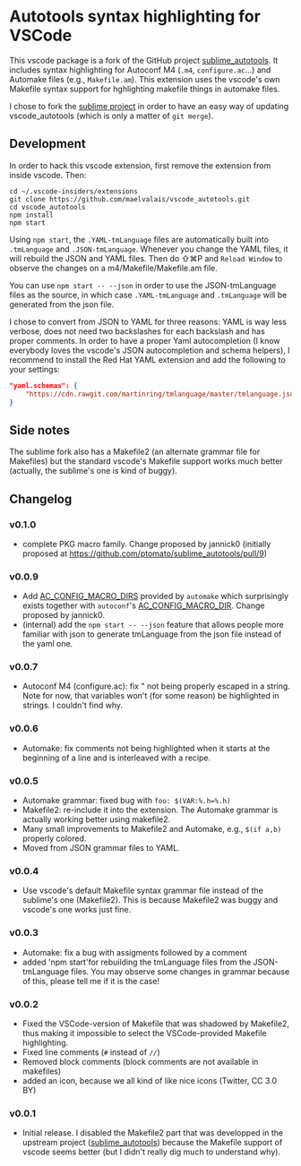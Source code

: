 # Autotools syntax highlighting for VSCode

This vscode package is a fork of the GitHub project [sublime_autotools]. It
includes syntax highlighting for Autoconf M4 (`.m4`, `configure.ac`...) and
Automake files (e.g., `Makefile.am`). This extension uses the vscode's own
Makefile syntax support for hghlighting makefile things in automake files.

I chose to fork the [sublime project][sublime_autotools] in order to have
an easy way of updating vscode_autotools (which is only a matter of `git merge`).

## Development

In order to hack this vscode extension, first remove the extension from
inside vscode. Then:

    cd ~/.vscode-insiders/extensions
    git clone https://github.com/maelvalais/vscode_autotools.git
    cd vscode_autotools
    npm install
    npm start

Using `npm start`, the `.YAML-tmLanguage` files are automatically built
into `.tmLanguage` and `.JSON-tmLanguage`. Whenever you change the YAML
files, it will rebuild the JSON and YAML files. Then do ⇧⌘P and `Reload Window` to observe the changes on a m4/Makefile/Makefile.am file.

You can use `npm start -- --json` in order to use the JSON-tmLanguage files
as the source, in which case `.YAML-tmLanguage` and `.tmLanguage` will be
generated from the json file.

I chose to convert from JSON to YAML for three reasons: YAML is way less
verbose, does not need two backslashes for each backslash and has proper
comments. In order to have a proper Yaml autocompletion (I know everybody
loves the vscode's JSON autocompletion and schema helpers), I recommend to
install the Red Hat YAML extension and add the following to your settings:

```json
"yaml.schemas": {
    "https://cdn.rawgit.com/martinring/tmlanguage/master/tmlanguage.json": "*.YAML-tmLanguage"
}
```

## Side notes

The sublime fork also has a Makefile2 (an alternate grammar file for Makefiles)
but the standard vscode's Makefile support works much better (actually,
the sublime's one is kind of buggy).

## Changelog

### v0.1.0

- complete PKG macro family. Change proposed by jannick0 (initially
  proposed at <https://github.com/ptomato/sublime_autotools/pull/9>)

### v0.0.9

- Add [AC_CONFIG_MACRO_DIRS] provided by `automake` which surprisingly
  exists together with `autoconf`'s [AC_CONFIG_MACRO_DIR]. Change proposed
  by jannick0.
- (internal) add the `npm start -- --json` feature that allows people more
  familiar with json to generate tmLanguage from the json file instead of
  the yaml one.

[ac_config_macro_dirs]: https://www.gnu.org/software/automake/manual/html_node/Local-Macros.html
[ac_config_macro_dir]: https://www.gnu.org/savannah-checkouts/gnu/autoconf/manual/autoconf-2.69/html_node/Input.html#Input.

### v0.0.7

- Autoconf M4 (configure.ac): fix \" not being properly escaped in a string.
  Note for now, that variables won't (for some reason) be highlighted in
  strings. I couldn't find why.

### v0.0.6

- Automake: fix comments not being highlighted when it starts at the beginning
  of a line and is interleaved with a recipe.

### v0.0.5

- Automake grammar: fixed bug with `foo: $(VAR:%.h=%.h)`
- Makefile2: re-include it into the extension. The Automake grammar is actually
  working better using makefile2.
- Many small improvements to Makefile2 and Automake, e.g., `$(if a,b)`
  properly colored.
- Moved from JSON grammar files to YAML.

### v0.0.4

- Use vscode's default Makefile syntax grammar file instead of the sublime's
  one (Makefile2). This is because Makefile2 was buggy and vscode's one works
  just fine.

### v0.0.3

- Automake: fix a bug with assigments followed by a comment
- added 'npm start'for rebuilding the tmLanguage files from the JSON-tmLanguage
  files. You may observe some changes in grammar because of this, please tell
  me if it is the case!

### v0.0.2

- Fixed the VSCode-version of Makefile that was shadowed by Makefile2, thus
  making it impossible to select the VSCode-provided Makefile highlighting.
- Fixed line comments (`#` instead of `//`)
- Removed block comments (block comments are not available in makefiles)
- added an icon, because we all kind of like nice icons (Twitter, CC 3.0 BY)

### v0.0.1

- Initial release. I disabled the Makefile2 part that was developped in
  the upstream project ([sublime_autotools]) because the Makefile support of
  vscode seems better (but I didn't really dig much to understand why).

[sublime_autotools]: https://github.com/ptomato/sublime_autotools

